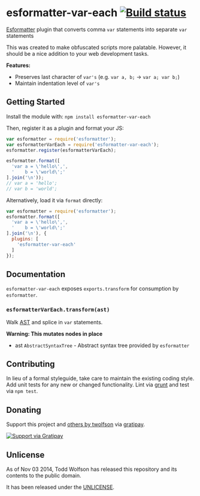 # esformatter-var-each [![Build status](https://travis-ci.org/twolfson/esformatter-var-each.png?branch=master)](https://travis-ci.org/twolfson/esformatter-var-each)

[Esformatter][] plugin that converts comma `var` statements into separate `var` statements

This was created to make obfuscated scripts more palatable. However, it should be a nice addition to your web development tasks.

[Esformatter]: https://github.com/millermedeiros/esformatter

**Features:**

- Preserves last character of `var's` (e.g. `var a, b;` -> `var a; var b;`)
- Maintain indentation level of `var's`

## Getting Started
Install the module with: `npm install esformatter-var-each`

Then, register it as a plugin and format your JS:

```js
var esformatter = require('esformatter');
var esformatterVarEach = require('esformatter-var-each');
esformatter.register(esformatterVarEach);

esformatter.format([
  'var a = \'hello\',',
  '    b = \'world\';'
].join('\n'));
// var a = 'hello';
// var b = 'world';
```

Alternatively, load it via `format` directly:

```js
var esformatter = require('esformatter');
esformatter.format([
  'var a = \'hello\',',
  '    b = \'world\';'
].join('\n'), {
  plugins: [
    'esformatter-var-each'
  ]
});
```

## Documentation
`esformatter-var-each` exposes `exports.transform` for consumption by `esformatter`.

### `esformatterVarEach.transform(ast)`
Walk [AST][] and splice in `var` statements.

**Warning: This mutates nodes in place**

- ast `AbstractSyntaxTree` - Abstract syntax tree provided by `esformatter`

[AST]: http://en.wikipedia.org/wiki/Abstract_syntax_tree

## Contributing
In lieu of a formal styleguide, take care to maintain the existing coding style. Add unit tests for any new or changed functionality. Lint via [grunt](https://github.com/gruntjs/grunt) and test via `npm test`.

## Donating
Support this project and [others by twolfson][gratipay] via [gratipay][].

[![Support via Gratipay][gratipay-badge]][gratipay]

[gratipay-badge]: https://cdn.rawgit.com/gratipay/gratipay-badge/2.x.x/dist/gratipay.png
[gratipay]: https://www.gratipay.com/twolfson/

## Unlicense
As of Nov 03 2014, Todd Wolfson has released this repository and its contents to the public domain.

It has been released under the [UNLICENSE][].

[UNLICENSE]: UNLICENSE
